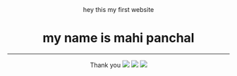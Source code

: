 <center> hey this my first website <br>
  <h1> my name is mahi panchal </h1>
  <hr>
Thank you
  <img src = "1. png" atl = "github icon">
  <img src = "2 . png"atl ="github icon">
  <img src = "3.png" atl = "github icon">                           
<center>
